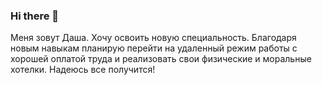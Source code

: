 ### Hi there 👋

Меня зовут Даша. Хочу освоить новую специальность. Благодаря новым навыкам планирую перейти на удаленный режим работы с хорошей оплатой труда и реализовать свои физические и моральные хотелки. Надеюсь все получится!